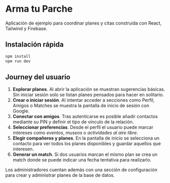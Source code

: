 # Arma tu Parche

Aplicación de ejemplo para coordinar planes y citas construida con React, Tailwind y Firebase.

## Instalación rápida

```bash
npm install
npm run dev
```

## Journey del usuario

1. **Explorar planes**. Al abrir la aplicación se muestran sugerencias básicas. Sin iniciar sesión solo se listan planes pensados para hacer en solitario.
2. **Crear o iniciar sesión**. Al intentar acceder a secciones como Perfil, Amigos o Matches se muestra la pantalla de inicio de sesión con Google.
3. **Conectar con amigos**. Tras autenticarse es posible añadir contactos mediante su PIN y definir el tipo de vínculo de la relación.
4. **Seleccionar preferencias**. Desde el perfil el usuario puede marcar intereses como _eventos_, _museos_ o _actividades al aire libre_.
5. **Elegir compañeros y planes**. En la pantalla de inicio se selecciona un contacto para ver todos los planes disponibles y guardar aquellos que interesen.
6. **Generar un match**. Si dos usuarios marcan el mismo plan se crea un match donde se puede indicar una fecha tentativa para realizarlo.

Los administradores cuentan además con una sección de configuración para crear y administrar planes de la base de datos.
